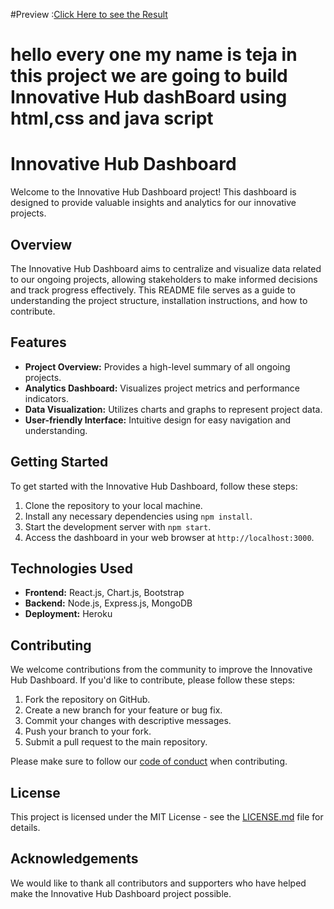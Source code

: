 #Preview :[Click Here to see the Result](https://assesmentteja.ccbp.tech/)
# hello every one my name is teja in this project we are going to build Innovative Hub dashBoard using html,css and java script 
# Innovative Hub Dashboard

Welcome to the Innovative Hub Dashboard project! This dashboard is designed to provide valuable insights and analytics for our innovative projects.

## Overview

The Innovative Hub Dashboard aims to centralize and visualize data related to our ongoing projects, allowing stakeholders to make informed decisions and track progress effectively. This README file serves as a guide to understanding the project structure, installation instructions, and how to contribute.

## Features

- **Project Overview:** Provides a high-level summary of all ongoing projects.
- **Analytics Dashboard:** Visualizes project metrics and performance indicators.
- **Data Visualization:** Utilizes charts and graphs to represent project data.
- **User-friendly Interface:** Intuitive design for easy navigation and understanding.

## Getting Started

To get started with the Innovative Hub Dashboard, follow these steps:

1. Clone the repository to your local machine.
2. Install any necessary dependencies using `npm install`.
3. Start the development server with `npm start`.
4. Access the dashboard in your web browser at `http://localhost:3000`.

## Technologies Used

- **Frontend:** React.js, Chart.js, Bootstrap
- **Backend:** Node.js, Express.js, MongoDB
- **Deployment:** Heroku

## Contributing

We welcome contributions from the community to improve the Innovative Hub Dashboard. If you'd like to contribute, please follow these steps:

1. Fork the repository on GitHub.
2. Create a new branch for your feature or bug fix.
3. Commit your changes with descriptive messages.
4. Push your branch to your fork.
5. Submit a pull request to the main repository.

Please make sure to follow our [code of conduct](https://github.com/tejababu846) when contributing.

## License

This project is licensed under the MIT License - see the [LICENSE.md](https://github.com/tejababu846) file for details.

## Acknowledgements

We would like to thank all contributors and supporters who have helped make the Innovative Hub Dashboard project possible.

